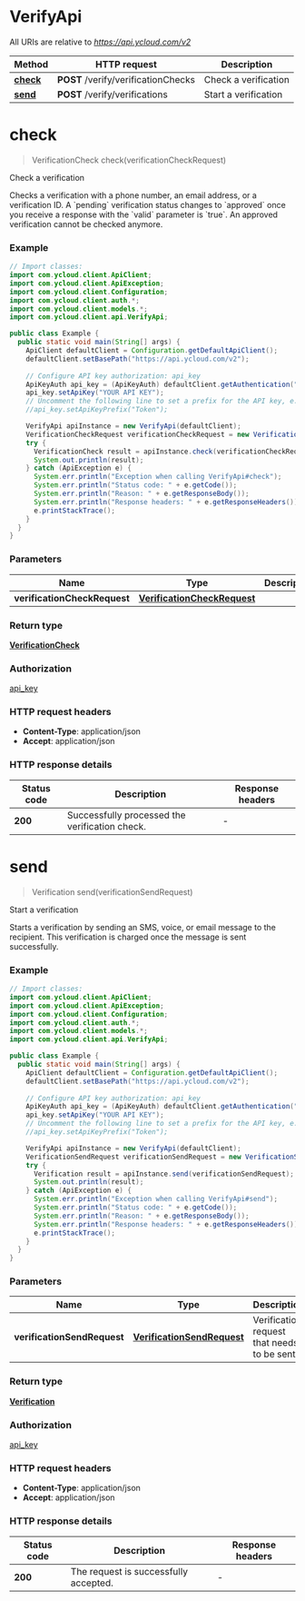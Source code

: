 # VerifyApi

All URIs are relative to *https://api.ycloud.com/v2*

| Method | HTTP request | Description |
|------------- | ------------- | -------------|
| [**check**](VerifyApi.md#check) | **POST** /verify/verificationChecks | Check a verification |
| [**send**](VerifyApi.md#send) | **POST** /verify/verifications | Start a verification |


<a name="check"></a>
# **check**
> VerificationCheck check(verificationCheckRequest)

Check a verification

Checks a verification with a phone number, an email address, or a verification ID. A &#x60;pending&#x60; verification status changes to &#x60;approved&#x60; once you receive a response with the &#x60;valid&#x60; parameter is &#x60;true&#x60;. An approved verification cannot be checked anymore.

### Example
```java
// Import classes:
import com.ycloud.client.ApiClient;
import com.ycloud.client.ApiException;
import com.ycloud.client.Configuration;
import com.ycloud.client.auth.*;
import com.ycloud.client.models.*;
import com.ycloud.client.api.VerifyApi;

public class Example {
  public static void main(String[] args) {
    ApiClient defaultClient = Configuration.getDefaultApiClient();
    defaultClient.setBasePath("https://api.ycloud.com/v2");
    
    // Configure API key authorization: api_key
    ApiKeyAuth api_key = (ApiKeyAuth) defaultClient.getAuthentication("api_key");
    api_key.setApiKey("YOUR API KEY");
    // Uncomment the following line to set a prefix for the API key, e.g. "Token" (defaults to null)
    //api_key.setApiKeyPrefix("Token");

    VerifyApi apiInstance = new VerifyApi(defaultClient);
    VerificationCheckRequest verificationCheckRequest = new VerificationCheckRequest(); // VerificationCheckRequest | 
    try {
      VerificationCheck result = apiInstance.check(verificationCheckRequest);
      System.out.println(result);
    } catch (ApiException e) {
      System.err.println("Exception when calling VerifyApi#check");
      System.err.println("Status code: " + e.getCode());
      System.err.println("Reason: " + e.getResponseBody());
      System.err.println("Response headers: " + e.getResponseHeaders());
      e.printStackTrace();
    }
  }
}
```

### Parameters

| Name | Type | Description  | Notes |
|------------- | ------------- | ------------- | -------------|
| **verificationCheckRequest** | [**VerificationCheckRequest**](VerificationCheckRequest.md)|  | |

### Return type

[**VerificationCheck**](VerificationCheck.md)

### Authorization

[api_key](../README.md#api_key)

### HTTP request headers

 - **Content-Type**: application/json
 - **Accept**: application/json

### HTTP response details
| Status code | Description | Response headers |
|-------------|-------------|------------------|
| **200** | Successfully processed the verification check. |  -  |

<a name="send"></a>
# **send**
> Verification send(verificationSendRequest)

Start a verification

Starts a verification by sending an SMS, voice, or email message to the recipient. This verification is charged once the message is sent successfully.

### Example
```java
// Import classes:
import com.ycloud.client.ApiClient;
import com.ycloud.client.ApiException;
import com.ycloud.client.Configuration;
import com.ycloud.client.auth.*;
import com.ycloud.client.models.*;
import com.ycloud.client.api.VerifyApi;

public class Example {
  public static void main(String[] args) {
    ApiClient defaultClient = Configuration.getDefaultApiClient();
    defaultClient.setBasePath("https://api.ycloud.com/v2");
    
    // Configure API key authorization: api_key
    ApiKeyAuth api_key = (ApiKeyAuth) defaultClient.getAuthentication("api_key");
    api_key.setApiKey("YOUR API KEY");
    // Uncomment the following line to set a prefix for the API key, e.g. "Token" (defaults to null)
    //api_key.setApiKeyPrefix("Token");

    VerifyApi apiInstance = new VerifyApi(defaultClient);
    VerificationSendRequest verificationSendRequest = new VerificationSendRequest(); // VerificationSendRequest | Verification request that needs to be sent.
    try {
      Verification result = apiInstance.send(verificationSendRequest);
      System.out.println(result);
    } catch (ApiException e) {
      System.err.println("Exception when calling VerifyApi#send");
      System.err.println("Status code: " + e.getCode());
      System.err.println("Reason: " + e.getResponseBody());
      System.err.println("Response headers: " + e.getResponseHeaders());
      e.printStackTrace();
    }
  }
}
```

### Parameters

| Name | Type | Description  | Notes |
|------------- | ------------- | ------------- | -------------|
| **verificationSendRequest** | [**VerificationSendRequest**](VerificationSendRequest.md)| Verification request that needs to be sent. | |

### Return type

[**Verification**](Verification.md)

### Authorization

[api_key](../README.md#api_key)

### HTTP request headers

 - **Content-Type**: application/json
 - **Accept**: application/json

### HTTP response details
| Status code | Description | Response headers |
|-------------|-------------|------------------|
| **200** | The request is successfully accepted. |  -  |

